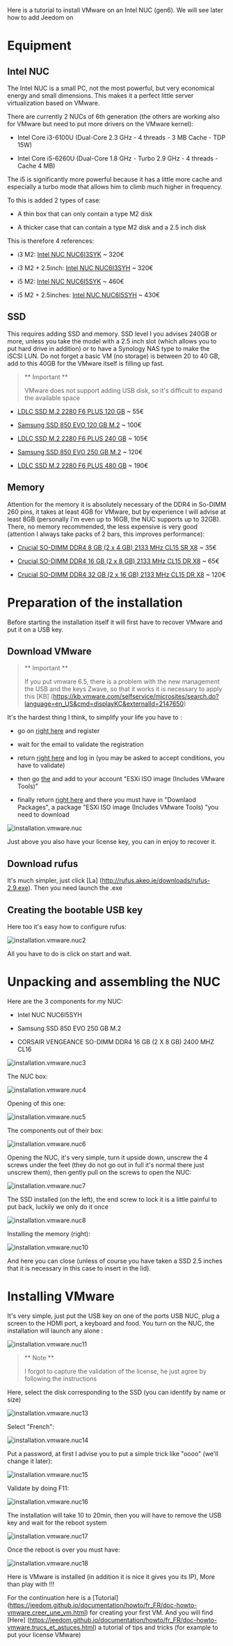 Here is a tutorial to install VMware on an Intel NUC (gen6). We
will see later how to add Jeedom on

Equipment
===========

Intel NUC
---------

The Intel NUC is a small PC, not the most powerful, but very economical
energy and small dimensions. This makes it a perfect little server
virtualization based on VMware.

There are currently 2 NUCs of 6th generation (the others are working
also for VMware but need to put more drivers on the
VMware kernel):

-   Intel Core i3-6100U (Dual-Core 2.3 GHz - 4 threads - 3 MB Cache -
    TDP 15W)

-   Intel Core i5-6260U (Dual-Core 1.8 GHz - Turbo 2.9 GHz - 4 threads -
    Cache 4 MB)

The i5 is significantly more powerful because it has a little more cache
and especially a turbo mode that allows him to climb much higher in
frequency.

To this is added 2 types of case:

-   A thin box that can only contain a type M2 disk

-   A thicker case that can contain a type M2 disk and a
    2.5 inch disk

This is therefore 4 references:

-   i3 M2: [Intel NUC
    NUC6I3SYK](http://www.ldlc.com/fiche/PB00203086.html) \~ 320€

-   i3 M2 + 2.5inch: [Intel NUC
    NUC6I3SYH](http://www.ldlc.com/fiche/PB00203148.html) \~ 320€

-   i5 M2: [Intel NUC
    NUC6I5SYK](http://www.ldlc.com/fiche/PB00203084.html) \~ 460€

-   i5 M2 + 2.5inches: [Intel NUC
    NUC6I5SYH](http://www.ldlc.com/fiche/PB00202760.html) \~ 430€

SSD
---

This requires adding SSD and memory. SSD level I you
advises 240GB or more, unless you take the model with a
2.5 inch slot (which allows you to put hard drive in addition)
or to have a Synology NAS type to make the iSCSI LUN. Do not forget
a basic VM (no storage) is between 20 to 40 GB, add to
this 40GB for the VMware itself is filling up fast.

> ** Important **
>
> VMware does not support adding USB disk, so it's difficult
> to expand the available space

-   [LDLC SSD M.2 2280 F6 PLUS 120
    GB](http://www.ldlc.com/fiche/PB00203635.html) \~ 55€

-   [Samsung SSD 850 EVO 120 GB
    M.2](http://www.ldlc.com/fiche/PB00185923.html) \~ 100€

-   [LDLC SSD M.2 2280 F6 PLUS 240
    GB](http://www.ldlc.com/fiche/PB00203636.html) \~ 105€

-   [Samsung SSD 850 EVO 250 GB
    M.2](http://www.ldlc.com/fiche/PB00185924.html) \~ 120€

-   [LDLC SSD M.2 2280 F6 PLUS 480
    GB](http://www.ldlc.com/fiche/PB00207301.html) \~ 190€

Memory
-------

Attention for the memory it is absolutely necessary of the DDR4 in So-DIMM 260
pins, it takes at least 4GB for VMware, but by experience I will
advise at least 8GB (personally I'm even up to 16GB,
the NUC supports up to 32GB). There, no memory recommended, the
less expensive is very good (attention I always take packs of 2
bars, this improves performance):

-   [Crucial SO-DIMM DDR4 8 GB (2 x 4 GB) 2133 MHz CL15 SR
    X8](http://www.ldlc.com/fiche/PB00204134.html) \~ 35€

-   [Crucial SO-DIMM DDR4 16 GB (2 x 8 GB) 2133 MHz CL15 DR
    X8](http://www.ldlc.com/fiche/PB00204135.html) \~ 65€

-   [Crucial SO-DIMM DDR4 32 GB (2 x 16 GB) 2133 MHz CL15 DR
    X8](http://www.ldlc.com/fiche/PB00204136.html) \~ 120€

Preparation of the installation
=============================

Before starting the installation itself it will first have to
recover VMware and put it on a USB key.

Download VMware
------------------------

> ** Important **
>
> If you put vmware 6.5, there is a problem with the new management
> the USB and the keys Zwave, so that it works it is necessary to apply this
> [KB] (https://kb.vmware.com/selfservice/microsites/search.do?language=en_US&cmd=displayKC&externalId=2147650)

It's the hardest thing I think, to simplify your life you have to
:

-   go on
    [right here](https://my.vmware.com/en/web/vmware/evalcenter?p=free-esxi6)
    and register

-   wait for the email to validate the registration

-   return
    [right here](https://my.vmware.com/en/web/vmware/evalcenter?p=free-esxi6)
    and log in (you may be asked to accept
    conditions, you have to validate)

-   then go
    [the](https://my.vmware.com/fr/web/vmware/details?productId=491&downloadGroup=ESXI60U2)
    and add to your account "ESXi ISO image (Includes VMware Tools)"

-   finally return
    [right here](https://my.vmware.com/en/web/vmware/evalcenter?p=free-esxi6)
    and there you must have in "Downlaod Packages", a package "ESXi
    ISO image (Includes VMware Tools) "you need to download

![installation.vmware.nuc](../images/installation.vmware.nuc.PNG)

Just above you also have your license key, you can in
enjoy to recover it.

Download rufus
-----------------------

It's much simpler, just click
[La] (http://rufus.akeo.ie/downloads/rufus-2.9.exe). Then you need
launch the .exe

Creating the bootable USB key
--------------------------------

Here too it's easy how to configure rufus:

![installation.vmware.nuc2](../images/installation.vmware.nuc2.PNG)

All you have to do is click on start and wait.

Unpacking and assembling the NUC
==============================

Here are the 3 components for my NUC:

-   Intel NUC NUC6I5SYH

-   Samsung SSD 850 EVO 250 GB M.2

-   CORSAIR VENGEANCE SO-DIMM DDR4 16 GB (2 X 8 GB) 2400 MHZ CL16

![installation.vmware.nuc3](../images/installation.vmware.nuc3.jpg)

The NUC box:

![installation.vmware.nuc4](../images/installation.vmware.nuc4.jpg)

Opening of this one:

![installation.vmware.nuc5](../images/installation.vmware.nuc5.jpg)

The components out of their box:

![installation.vmware.nuc6](../images/installation.vmware.nuc6.jpg)

Opening the NUC, it's very simple, turn it upside down, unscrew
the 4 screws under the feet (they do not go out in full it's normal there
just unscrew them), then gently pull on the screws to open
the NUC:

![installation.vmware.nuc7](../images/installation.vmware.nuc7.jpg)

The SSD installed (on the left), the end screw to lock it is a
little painful to put back, luckily we only do it once

![installation.vmware.nuc8](../images/installation.vmware.nuc8.jpg)

Installing the memory (right):

![installation.vmware.nuc10](../images/installation.vmware.nuc10.jpg)

And here you can close (unless of course you have taken a
SSD 2.5 inches that it is necessary in this case to insert in the lid).

Installing VMware
======================

It's very simple, just put the USB key on one of the ports
USB NUC, plug a screen to the HDMI port, a keyboard and
food. You turn on the NUC, the installation will launch any
alone :

![installation.vmware.nuc11](../images/installation.vmware.nuc11.jpg)

> ** Note **
>
> I forgot to capture the validation of the license, he
> just agree by following the instructions

Here, select the disk corresponding to the SSD (you can
identify by name or size)

![installation.vmware.nuc13](../images/installation.vmware.nuc13.jpg)

Select "French":

![installation.vmware.nuc14](../images/installation.vmware.nuc14.jpg)

Put a password, at first I advise you to put a simple trick
like "oooo" (we'll change it later):

![installation.vmware.nuc15](../images/installation.vmware.nuc15.jpg)

Validate by doing F11:

![installation.vmware.nuc16](../images/installation.vmware.nuc16.jpg)

The installation will take 10 to 20min, then you will have to remove
the USB key and wait for the reboot system

![installation.vmware.nuc17](../images/installation.vmware.nuc17.jpg)

Once the reboot is over you must have:

![installation.vmware.nuc18](../images/installation.vmware.nuc18.jpg)

Here is VMware is installed (in addition it is nice it gives you its IP),
More than play with !!!

For the continuation here is a
[Tutorial] (https://jeedom.github.io/documentation/howto/fr_FR/doc-howto-vmware.creer_une_vm.html)
for creating your first VM. And you will find
[Here] (https://jeedom.github.io/documentation/howto/fr_FR/doc-howto-vmware.trucs_et_astuces.html)
a tutorial of tips and tricks (for example to put your license
VMware)
